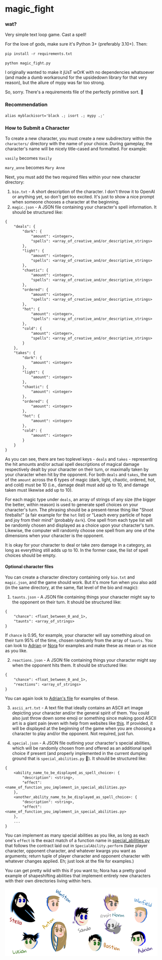 # magic_fight

### wat?

Very simple text loop game. Cast a spell!

For the love of gods, make sure it's Python 3+ (preferably 3.10+). Then:

`pip install -r requirements.txt`

`python magic_fight.py`

I originally wanted to make it jUsT wOrK with no dependencies whatsoever (and
made a dumb workaround for the upsidedown library for that very reason), but the allure
of mypy was far too strong.

So, sorry. There's a requirements file of the perfectly primitive sort. 🤪

### Recommendation

`alias myblackisort='black .; isort .; mypy .;'`

### How to Submit a Character

To create a new character, you must create a new subdirectory within the `characters/`
directory with the name of your choice. During gameplay, the character's name will
be nicely title-cased and formatted. For example:

`vasily` becomes `Vasily`

`mary_anne` becomes `Mary Anne`

Next, you must add the two required files within your new character directory:

1. `bio.txt` - A short description of the character. I don't throw it to OpenAI or anything
yet, so don't get too excited. It's just to show a nice prompt when someone chooses a character
at the beginning.
2. `magic.json` - A JSON file containing your character's spell information. It should
be structured like:

```
{
    "deals": {
        "dark": {
            "amount": <integer>,
            "spells": <array_of_creative_and/or_descriptive_strings>
        },
        "light": {
            "amount": <integer>,
            "spells": <array_of_creative_and/or_descriptive_strings>
        },
        "chaotic": {
            "amount": <integer>,
            "spells": <array_of_creative_and/or_descriptive_strings>
        },
        "ordered": {
            "amount": <integer>,
            "spells": <array_of_creative_and/or_descriptive_strings>
        },
        "hot": {
            "amount": <integer>,
            "spells": <array_of_creative_and/or_descriptive_strings>
        },
        "cold": {
            "amount": <integer>,
            "spells": <array_of_creative_and/or_descriptive_strings>
        }
    },
    "takes": {
        "dark": {
            "amount": <integer>
        },
        "light": {
            "amount": <integer>
        },
        "chaotic": {
            "amount": <integer>
        },
        "ordered": {
            "amount": <integer>
        },
        "hot": {
            "amount": <integer>
        },
        "cold": {
            "amount": <integer>
        }
    }
}

```

As you can see, there are two toplevel keys - `deals` and `takes` - representing
the hit amounts and/or actual spell descriptions of magical damage respectively
dealt by your character on their turn, or maximally taken by your character when hit by
the opponent. For both `deals` and `takes`, the sum of the `amount` across the 6 types of
magic (dark, light, chaotic, ordered, hot, and cold) must be 10 (i.e., damage dealt
must add up to 10, and damage taken must likewise add up to 10).


For each magic type under `deals`, an array of strings of any size (the bigger the better, within
reason) is used to generate spell choices on your character's turn. The phrasing
should be a present-tense thing like "Shoot fireballs!" (a fair example for the `hot` list)
or "Leach every particle of hope and joy from their mind" (probably `dark`). One spell
from each type list will be randomly chosen and displayed as a choice upon your character's
turn. Likewise, the computer will randomly choose one spell from any one of the dimensions
when your character is the opponent.

It is okay for your character to deal or take zero damage in a category, as long as
everything still adds up to 10. In the former case, the list of spell choices should
be empty.


#### Optional character files

You can create a character directory containing only `bio.txt` and `magic.json`, and
the game should work. But it's more fun when you also add (in the same directory,
at the same, flat level of the bio and magic):

1. `taunts.json` - A JSON file containing things your character might say to the opponent
on their turn. It should be structured like:

```
{
    "chance": <float_between_0_and_1>,
    "taunts": <array_of_strings>
}
```

If `chance` is 0.95, for example, your character will say something aloud on their turn
95% of the time, chosen randomly from the array of `taunts`. You can look to
[Adrian](https://github.com/fialovy/magic_fight/blob/26-character-readme/characters/adrian/taunts.json)
or
[Nora](https://github.com/fialovy/magic_fight/blob/26-character-readme/characters/nora/taunts.json)
for examples and make these as mean or as nice as you like.

2. `reactions.json` - A JSON file containing things your character might say when the
opponent hits them. It should be structured like:

```
{
    "chance": <float_between_0_and_1>,
    "reactions": <array_of_strings>
}
```
You can again look to [Adrian's file](https://github.com/fialovy/magic_fight/blob/26-character-readme/characters/adrian/reactions.json) for examples of these.

3. `ascii_art.txt` - A text file that ideally contains an ASCII art image depicting
your character and/or the general spirit of them. You could also just throw down
some emoji or something since making good ASCII art is a giant pain (even with help
from websites like [this](https://manytools.org/hacker-tools/convert-images-to-ascii-art/).
If provided, it will be displayed at the beginning of the game when you are choosing
a character to play and/or the opponent. Not required, just fun.

4. `special.json` - A JSON file outlining your character's special abilities, which
will be randomly chosen from and offered as an additional spell choice if present (and
properly implemented in the current dumping ground that is `special_abilities.py` 🤪).
It should be structured like:

```
{
    <ability_name_to_be_displayed_as_spell_choice>: {
        "description": <string>,
        "effect": <name_of_function_you_implement_in_special_abilities.py>
    },
    <another_ability_name_to_be_displayed_as_spell_choice>: {
        "description": <string>,
        "effect": <name_of_function_you_implement_in_special_abilities.py>
    },
    ...
}
```
You can implement as many special abilities as you like, as long as each one's
`effect` is the exact match of a function name in [special_abilities.py](https://github.com/fialovy/magic_fight/blob/26-character-readme/special_abilities.py)
that follows the contract laid out in `SpecialAbility.perform` (take player character, opponent
character, and whatever kwargs you want as arguments; return tuple of player character
and opponent character with whatever changes applied. Eh; just look at the file for examples.)

You can get pretty wild with this if you want to; Nora has a pretty good example of
shapeshifting abilities that implement entirely new characters with their own directories
living within hers.


![Character doodles](images/neat.png)
